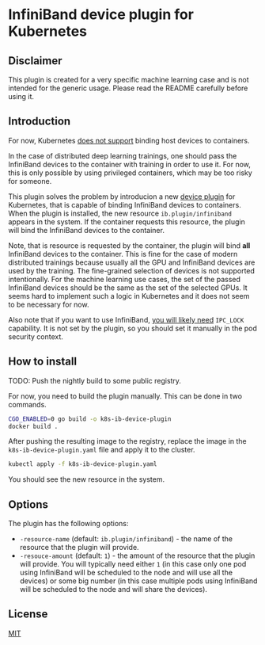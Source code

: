 # InfiniBand device plugin for Kubernetes

## Disclaimer

This plugin is created for a very specific machine learning case and is not intended for the generic usage. Please read the README carefully before using it.

## Introduction

For now, Kubernetes [does not support](https://github.com/kubernetes/kubernetes/issues/5607) binding host devices to containers.

In the case of distributed deep learning trainings, one should pass the InfiniBand devices to the container with training in order to use it. For now, this is only possible by using privileged containers, which may be too risky for someone.

This plugin solves the problem by introducion a new [device plugin](https://kubernetes.io/docs/concepts/extend-kubernetes/compute-storage-net/device-plugins/) for Kubernetes, that is capable of binding InfiniBand devices to containers. When the plugin is installed, the new resource `ib.plugin/infiniband` appears in the system. If the container requests this resource, the plugin will bind the InfiniBand devices to the container.

Note, that is resource is requested by the container, the plugin will bind **all** InfiniBand devices to the container. This is fine for the case of modern distributed trainings because usually all the GPU and InfiniBand devices are used by the training. The fine-grained selection of devices is not supported intentionally. For the machine learning use cases, the set of the passed InfiniBand devices should be the same as the set of the selected GPUs. It seems hard to implement such a logic in Kubernetes and it does not seem to be necessary for now.

Also note that if you want to use InfiniBand, [you will likely need](https://catalog.ngc.nvidia.com/orgs/hpc/containers/preflightcheck) `IPC_LOCK` capability. It is not set by the plugin, so you should set it manually in the pod security context.

## How to install

TODO: Push the nightly build to some public registry.

For now, you need to build the plugin manually. This can be done in two commands.

```bash
CGO_ENABLED=0 go build -o k8s-ib-device-plugin
docker build .
```

After pushing the resulting image to the registry, replace the image in the `k8s-ib-device-plugin.yaml` file and apply it to the cluster.

```bash
kubectl apply -f k8s-ib-device-plugin.yaml
```

You should see the new resource in the system.

## Options

The plugin has the following options:
* `-resource-name` (default: `ib.plugin/infiniband`) - the name of the resource that the plugin will provide.
* `-resouce-amount` (default: `1`) - the amount of the resource that the plugin will provide. You will typically need either `1` (in this case only one pod using InfiniBand will be scheduled to the node and will use all the devices) or some big number (in this case multiple pods using InfiniBand will be scheduled to the node and will share the devices).

## License

[MIT](LICENSE)

